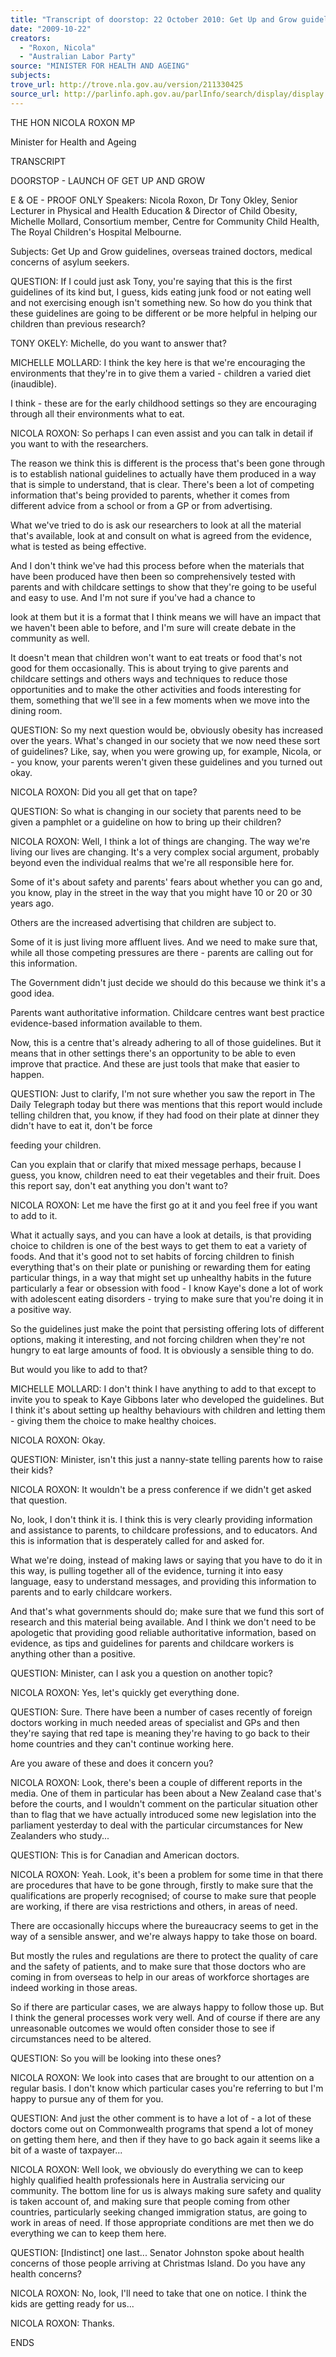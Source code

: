```yaml
---
title: "Transcript of doorstop: 22 October 2010: Get Up and Grow guidelines; overseas trained doctors; medical concerns of asylum seekers."
date: "2009-10-22"
creators:
  - "Roxon, Nicola"
  - "Australian Labor Party"
source: "MINISTER FOR HEALTH AND AGEING"
subjects:
trove_url: http://trove.nla.gov.au/version/211330425
source_url: http://parlinfo.aph.gov.au/parlInfo/search/display/display.w3p;query=Id%3A%22media/pressrel/RDUV6%22
---
```


 

 

 THE HON NICOLA ROXON MP 

 Minister for Health and Ageing   

 TRANSCRIPT   

 

 DOORSTOP - LAUNCH OF GET UP AND GROW    

 E & OE - PROOF ONLY   Speakers: Nicola Roxon, Dr Tony Okley, Senior Lecturer in Physical and Health Education  & Director of Child Obesity, Michelle Mollard, Consortium member, Centre for Community  Child Health, The Royal Children's Hospital Melbourne.   

 Subjects: Get Up and Grow guidelines, overseas trained doctors, medical concerns of  asylum seekers.      

 QUESTION:        If I could just ask Tony, you're saying that this is the first guidelines of its  kind but, I guess, kids eating junk food or not eating well and not exercising enough isn't  something new. So how do you think that these guidelines are going to be different or be  more helpful in helping our children than previous research?    

 TONY OKELY:        Michelle, do you want to answer that?    

 MICHELLE MOLLARD:        I think the key here is that we're encouraging the  environments that they're in to give them a varied - children a varied diet (inaudible).      

 I think - these are for the early childhood settings so they are encouraging through all their  environments what to eat.    

 NICOLA ROXON:        So perhaps I can even assist and you can talk in detail if you want to  with the researchers.    

 The reason we think this is different is the process that's been gone through is to establish  national guidelines to actually have them produced in a way that is simple to understand, that  is clear. There's been a lot of competing information that's being provided to parents, whether  it comes from different advice from a school or from a GP or from advertising.  

 

 What we've tried to do is ask our researchers to look at all the material that's available, look at  and consult on what is agreed from the evidence, what is tested as being effective.    

 And I don't think we've had this process before when the materials that have been produced  have then been so comprehensively tested with parents and with childcare settings to show  that they're going to be useful and easy to use. And I'm not sure if you've had a chance to 

 look at them but it is a format that I think means we will have an impact that we haven't been  able to before, and I'm sure will create debate in the community as well.    

 It doesn't mean that children won't want to eat treats or food that's not good for them  occasionally. This is about trying to give parents and childcare settings and others ways and  techniques to reduce those opportunities and to make the other activities and foods interesting  for them, something that we'll see in a few moments when we move into the dining room.    

 QUESTION:        So my next question would be, obviously obesity has increased over the  years. What's changed in our society that we now need these sort of guidelines? Like, say,  when you were growing up, for example, Nicola, or - you know, your parents weren't given  these guidelines and you turned out okay.            

 NICOLA ROXON:        Did you all get that on tape?    

 QUESTION:        So what is changing in our society that parents need to be given a pamphlet  or a guideline on how to bring up their children?    

 NICOLA ROXON:        Well, I think a lot of things are changing. The way we're living our  lives are changing. It's a very complex social argument, probably beyond even the individual  realms that we're all responsible here for.  

 

 Some of it's about safety and parents' fears about whether you can go and, you know, play in  the street in the way that you might have 10 or 20 or 30 years ago.    

 Others are the increased advertising that children are subject to.    

 Some of it is just living more affluent lives. And we need to make sure that, while all those  competing pressures are there - parents are calling out for this information.    

 The Government didn't just decide we should do this because we think it's a good idea.    

 Parents want authoritative information. Childcare centres want best practice evidence-based  information available to them.    

 Now, this is a centre that's already adhering to all of those guidelines. But it means that in  other settings there's an opportunity to be able to even improve that practice. And these are  just tools that make that easier to happen.    

 QUESTION:        Just to clarify, I'm not sure whether you saw the report in The Daily  Telegraph today but there was mentions that this report would include telling children that,  you know, if they had food on their plate at dinner they didn't have to eat it, don't be force 

 feeding your children.    

 Can you explain that or clarify that mixed message perhaps, because I guess, you know,  children need to eat their vegetables and their fruit. Does this report say, don't eat anything  you don't want to?    

 NICOLA ROXON:        Let me have the first go at it and you feel free if you want to add to  it.  

 

 What it actually says, and you can have a look at details, is that providing choice to children  is one of the best ways to get them to eat a variety of foods. And that it's good not to set  habits of forcing children to finish everything that's on their plate or punishing or rewarding  them for eating particular things, in a way that might set up unhealthy habits in the future  particularly a fear or obsession with food - I know Kaye's done a lot of work with adolescent  eating disorders - trying to make sure that you're doing it in a positive way.  

 

 So the guidelines just make the point that persisting offering lots of different options, making  it interesting, and not forcing children when they're not hungry to eat large amounts of food.  It is obviously a sensible thing to do.    

 But would you like to add to that?    

 MICHELLE MOLLARD:        I don't think I have anything to add to that except to invite you  to speak to Kaye Gibbons later who developed the guidelines. But I think it's about setting up  healthy behaviours with children and letting them - giving them the choice to make healthy  choices.    

 NICOLA ROXON:        Okay.    

 QUESTION:        Minister, isn't this just a nanny-state telling parents how to raise their kids?    

 NICOLA ROXON:        It wouldn't be a press conference if we didn't get asked that question.            

 No, look, I don't think it is. I think this is very clearly providing information and assistance to  parents, to childcare professions, and to educators. And this is information that is desperately  called for and asked for.  

 

 What we're doing, instead of making laws or saying that you have to do it in this way, is  pulling together all of the evidence, turning it into easy language, easy to understand  messages, and providing this information to parents and to early childcare workers.  

 

 And that's what governments should do; make sure that we fund this sort of research and this  material being available. And I think we don't need to be apologetic that providing good  reliable authoritative information, based on evidence, as tips and guidelines for parents and  childcare workers is anything other than a positive.  

 

 QUESTION:        Minister, can I ask you a question on another topic?    

 NICOLA ROXON:        Yes, let's quickly get everything done.    

 QUESTION:        Sure. There have been a number of cases recently of foreign doctors  working in much needed areas of specialist and GPs and then they're saying that red tape is  meaning they're having to go back to their home countries and they can't continue working  here.    

 Are you aware of these and does it concern you?    

 NICOLA ROXON:        Look, there's been a couple of different reports in the media. One of  them in particular has been about a New Zealand case that's before the courts, and I wouldn't  comment on the particular situation other than to flag that we have actually introduced some  new legislation into the parliament yesterday to deal with the particular circumstances for  New Zealanders who study...  

 

 QUESTION:        This is for Canadian and American doctors.    

 NICOLA ROXON:        Yeah. Look, it's been a problem for some time in that there are  procedures that have to be gone through, firstly to make sure that the qualifications are  properly recognised; of course to make sure that people are working, if there are visa  restrictions and others, in areas of need.    

 There are occasionally hiccups where the bureaucracy seems to get in the way of a sensible  answer, and we're always happy to take those on board.    

 But mostly the rules and regulations are there to protect the quality of care and the safety of  patients, and to make sure that those doctors who are coming in from overseas to help in our  areas of workforce shortages are indeed working in those areas.    

 So if there are particular cases, we are always happy to follow those up. But I think the  general processes work very well. And of course if there are any unreasonable outcomes we  would often consider those to see if circumstances need to be altered.    

 QUESTION:        So you will be looking into these ones?    

 NICOLA ROXON:        We look into cases that are brought to our attention on a regular  basis. I don't know which particular cases you're referring to but I'm happy to pursue any of  them for you.  

 

 QUESTION:        And just the other comment is to have a lot of - a lot of these doctors come  out on Commonwealth programs that spend a lot of money on getting them here, and then if  they have to go back again it seems like a bit of a waste of taxpayer...    

 NICOLA ROXON:        Well look, we obviously do everything we can to keep highly  qualified health professionals here in Australia servicing our community. The bottom line for  us is always making sure safety and quality is taken account of, and making sure that people  coming from other countries, particularly seeking changed immigration status, are going to  work in areas of need. If those appropriate conditions are met then we do everything we can  to keep them here.    

 QUESTION:        [Indistinct] one last... Senator Johnston spoke about health concerns of  those people arriving at Christmas Island. Do you have any health concerns?    

 NICOLA ROXON:        No, look, I'll need to take that one on notice. I think the kids are  getting ready for us...    

 NICOLA ROXON:        Thanks.    

 ENDS  

